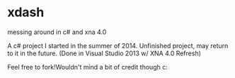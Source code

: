 xdash
=====

messing around in c# and xna 4.0

A c# project I started in the summer of 2014.
Unfinished project, may return to it in the future.
(Done in Visual Studio 2013 w/ XNA 4.0 Refresh)

Feel free to fork!Wouldn't mind a bit of credit though c:

